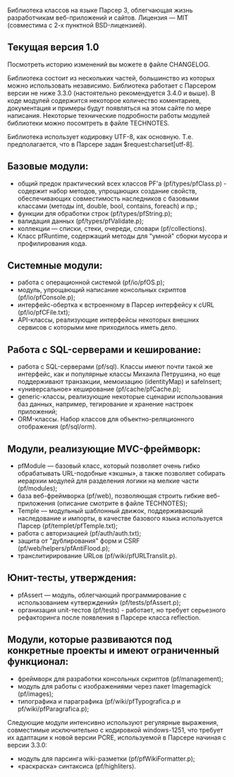 
Библиотека классов на языке Парсер 3, облегчающая жизнь разработчикам веб-приложений и сайтов. Лицензия — MIT (совместима с 2-х пунктной BSD-лицензией).

Текущая версия 1.0
------------------

Посмотреть историю изменений вы можете в файле CHANGELOG.

Библиотека состоит из нескольких частей, большинство из которых можно использовать независимо. Библиотека работает с Парсером версии не ниже 3.3.0 (настоятельно рекомендуется 3.4.0 и выше). В коде модулей содержится некоторое количество коментариев, документация и примеры будут появляться на этом сайте по мере написания. Некоторые технические подробности работы модулей библиотеки можно посомтреть в файле TECHNOTES.

Библиотека использует кодировку UTF-8, как основную. Т.е. предполагается, что в Парсере задан $request:charset[utf-8].

Базовые модули:
---------------
* общий предок практический всех классов PF'а (pf/types/pfClass.p) - содержит набор методов, упрощающих создание свойств, обеспечивающих совместимость наследников с базовыми классами (методы int, double, bool, contains, foreach) и пр.;
* функции для обработки строк (pf/types/pfString.p);
* валидация данных (pf/types/pfValidate.p);
* коллекции — списки, стеки, очереди, словари (pf/collections).
* Класс pfRuntime, содержащий методы для "умной" сборки мусора и профилирования кода.

Системные модули:
-----------------
* работа с операционной системой (pf/io/pfOS.p);
* модуль, упрощающий написание консольных скриптов (pf/io/pfConsole.p);
* интерфейс-обертка к встроенному в Парсер интерфейсу к cURL (pf/io/pfCFile.txt);
* API-классы, реализующие интерфейсы некоторых внешних сервисов с которыми мне приходилось иметь дело.

Работа с SQL-серверами и кеширование:
-------------------------------------

* работа с SQL-серверами (pf/sql). Классы имеют почти такой же интерфейс, как и популярные классы Михаила Петрушина, но еще поддерживают транзакции, мемоизацию (identityMap) и safeInsert;
* «универсальное» кеширование (pf/cache/pfCache.p);
* generic-классы, реализующие некоторые сценарии использования баз данных, например, тегирование и хранение настроек приложений;
* ORM-классы. Набор классов для объектно-реляционного отображения (pf/sql/orm).

Модули, реализующие MVC-фреймворк:
----------------------------------
* pfModule — базовый класс, который позволяет очень гибко обрабатывать URL-подобные «экшны», а также позволяет собирать иерархии модулей для разделения логики на мелкие части (pf/modules);
* база веб-фреймворка (pf/web), позволяющая строить гибкие веб-приложения (описание смотрите в файле TECHNOTES);
* Temple — модульный шаблонный движок, поддерживающий наследование и импорты, в качестве базового языка используется Парсер (pf/templet/pfTemple.txt);
* работа с авторизацией (pf/auth/auth.txt);
* защита от "дублирования" форм и CSRF (pf/web/helpers/pfAntiFlood.p);
* транслитирирование URLов (pf/wiki/pfURLTranslit.p).

Юнит-тесты, утверждения:
------------------------
* pfAssert — модуль, облегчающий программирование с использованием «утверждений» (pf/tests/pfAssert.p);
* организация unit-тестов (pf/tests) - работает, но требует серьезного рефакторинга после появления в Парсере класса reflection.

Модули, которые развиваются под конкретные проекты и имеют ограниченный функционал:
-----------------------------------------------------------------------------------
* фреймворк для разработки консольных скриптов (pf/management);
* модуль для работы с изображениями через пакет Imagemagick (pf/images);
* типографика и параграфика (pf/wiki/pfTypografica.p и pf/wiki/pfParagrafica.p);

Следующие модули интенсивно используют регулярные выражения, совместимые исключительно с кодировкой windows-1251, что требует их адаптации к новой версии PCRE, используемой в Парсере начиная с версии 3.3.0:

* модуль для парсинга wiki-разметки (pf/pfWikiFormatter.p);
* «раскраска» синтаксиса (pf/highliters).
